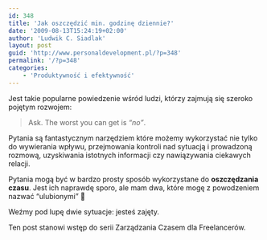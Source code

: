 ```yaml
---
id: 348
title: 'Jak oszczędzić min. godzinę dziennie?'
date: '2009-08-13T15:24:19+02:00'
author: 'Ludwik C. Siadlak'
layout: post
guid: 'http://www.personaldevelopment.pl/?p=348'
permalink: '/?p=348'
categories:
    - 'Produktywność i efektywność'
---
```


Jest takie popularne powiedzenie wśród ludzi, którzy zajmują się szeroko pojętym rozwojem:

> Ask. The worst you can get is *“no”*.

Pytania są fantastycznym narzędziem które możemy wykorzystać nie tylko do wywierania wpływu, przejmowania kontroli nad sytuacją i prowadzoną rozmową, uzyskiwania istotnych informacji czy nawiązywania ciekawych relacji.

Pytania mogą być w bardzo prosty sposób wykorzystane do **oszczędzania czasu**. Jest ich naprawdę sporo, ale mam dwa, które mogę z powodzeniem nazwać “ulubionymi” 🙂

Weźmy pod lupę dwie sytuacje: jesteś zajęty.

Ten post stanowi wstęp do serii Zarządzania Czasem dla Freelancerów.